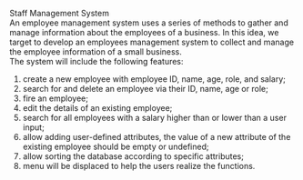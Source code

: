 Staff Management System <br/>
An employee management system uses a series of methods to gather and manage information about the employees of a business. In this idea, we target to develop an employees management system to collect and manage the employee information of a small business. <br/>
The system will include the following features: 
1) create a new employee with employee ID, name, age, role, and salary; 
2) search for and delete an employee via their ID, name, age or role;
3) fire an employee; 
4) edit the details of an existing employee;
5) search for all employees with a salary higher than or lower than a user input; 
6) allow adding user-defined attributes, the value of a new attribute of the existing employee should be empty or undefined;
7) allow sorting the database according to specific attributes;
8) menu will be displaced to help the users realize the functions. 
 
 
